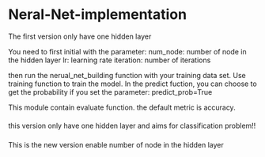 # Neral-Net-implementation
The first version only have one hidden layer

You need to first initial with the parameter: 
num_node: number of node in the hidden layer
lr: learning rate
iteration: number of iterations

then run the nerual_net_building function with your training data set.
Use training function to train the model.
In the predict fuction, you can choose to get the probability if you set the parameter: predict_prob=True

This module contain evaluate function. the default metric is accuracy.

####
this version only have one hidden layer and aims for classification problem!!
####

###
This is the new version enable number of node in the hidden layer